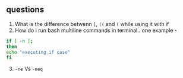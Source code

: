 ## questions

1.  What is the difference betwenn `[`, `((` and `(` while using it with if 
2.  How do i run bash multiline commands in terminal.. 
one example - 
```bash
if [ -n ];
then 
echo "executing if case"
fi
```
3.  `-ne` Vs `-neq`